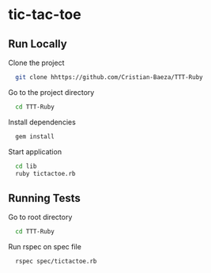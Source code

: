 # tic-tac-toe

## Run Locally

Clone the project

```bash
  git clone hhttps://github.com/Cristian-Baeza/TTT-Ruby
```

Go to the project directory

```bash
  cd TTT-Ruby
```

Install dependencies

```bash
  gem install
```

Start application

```bash
  cd lib
  ruby tictactoe.rb
```

## Running Tests

Go to root directory

```bash
  cd TTT-Ruby
```

Run rspec on spec file

```bash
  rspec spec/tictactoe.rb
```
